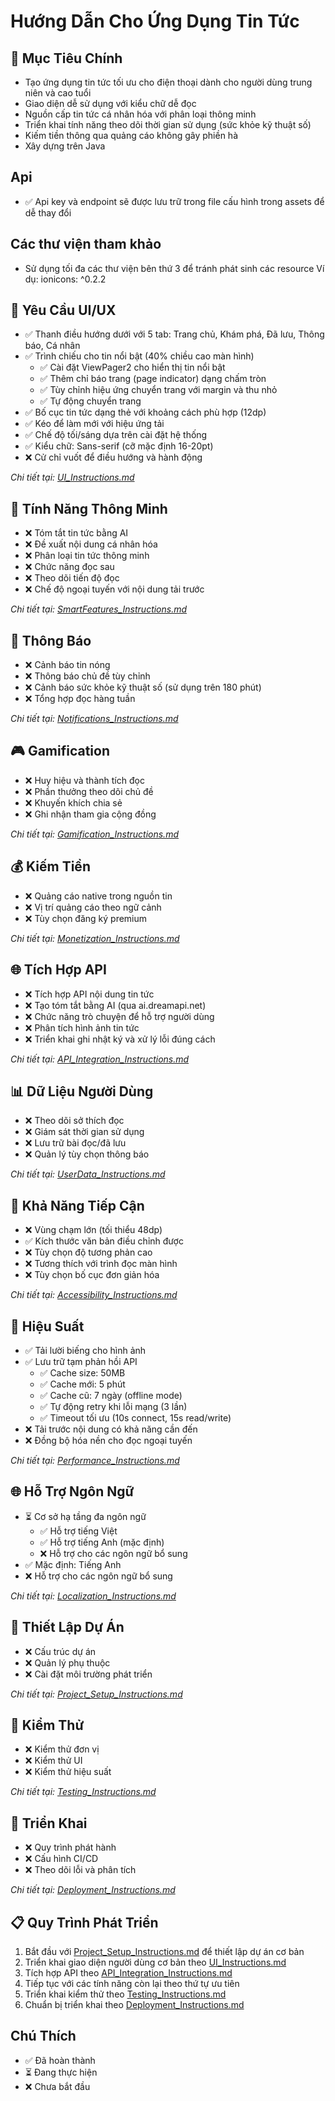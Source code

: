 # Hướng Dẫn Cho Ứng Dụng Tin Tức

## 🎯 Mục Tiêu Chính
- Tạo ứng dụng tin tức tối ưu cho điện thoại dành cho người dùng trung niên và cao tuổi
- Giao diện dễ sử dụng với kiểu chữ dễ đọc
- Nguồn cấp tin tức cá nhân hóa với phân loại thông minh
- Triển khai tính năng theo dõi thời gian sử dụng (sức khỏe kỹ thuật số)
- Kiếm tiền thông qua quảng cáo không gây phiền hà
- Xây dựng trên Java

## Api 
- ✅ Api key và endpoint sẽ được lưu trữ trong file cấu hình trong assets để dễ thay đổi

## Các thư viện tham khảo 
- Sử dụng tối đa các thư viện bên thứ 3 để tránh phát sinh các resource 
Ví dụ: ionicons: ^0.2.2

## 📱 Yêu Cầu UI/UX
- ✅ Thanh điều hướng dưới với 5 tab: Trang chủ, Khám phá, Đã lưu, Thông báo, Cá nhân
- ✅ Trình chiếu cho tin nổi bật (40% chiều cao màn hình)
  - ✅ Cài đặt ViewPager2 cho hiển thị tin nổi bật
  - ✅ Thêm chỉ báo trang (page indicator) dạng chấm tròn
  - ✅ Tùy chỉnh hiệu ứng chuyển trang với margin và thu nhỏ
  - ✅ Tự động chuyển trang
- ✅ Bố cục tin tức dạng thẻ với khoảng cách phù hợp (12dp)
- ✅ Kéo để làm mới với hiệu ứng tải
- ✅ Chế độ tối/sáng dựa trên cài đặt hệ thống
- ✅ Kiểu chữ: Sans-serif (cỡ mặc định 16-20pt)
- ❌ Cử chỉ vuốt để điều hướng và hành động

*Chi tiết tại: [UI_Instructions.md](UI_Instructions.md)*

## 🧠 Tính Năng Thông Minh
- ❌ Tóm tắt tin tức bằng AI
- ❌ Đề xuất nội dung cá nhân hóa
- ❌ Phân loại tin tức thông minh
- ❌ Chức năng đọc sau
- ❌ Theo dõi tiến độ đọc
- ❌ Chế độ ngoại tuyến với nội dung tải trước

*Chi tiết tại: [SmartFeatures_Instructions.md](SmartFeatures_Instructions.md)*

## 🔔 Thông Báo
- ❌ Cảnh báo tin nóng
- ❌ Thông báo chủ đề tùy chỉnh
- ❌ Cảnh báo sức khỏe kỹ thuật số (sử dụng trên 180 phút)
- ❌ Tổng hợp đọc hàng tuần

*Chi tiết tại: [Notifications_Instructions.md](Notifications_Instructions.md)*

## 🎮 Gamification
- ❌ Huy hiệu và thành tích đọc
- ❌ Phần thưởng theo dõi chủ đề
- ❌ Khuyến khích chia sẻ
- ❌ Ghi nhận tham gia cộng đồng

*Chi tiết tại: [Gamification_Instructions.md](Gamification_Instructions.md)*

## 💰 Kiếm Tiền
- ❌ Quảng cáo native trong nguồn tin
- ❌ Vị trí quảng cáo theo ngữ cảnh
- ❌ Tùy chọn đăng ký premium

*Chi tiết tại: [Monetization_Instructions.md](Monetization_Instructions.md)*

## 🌐 Tích Hợp API
- ❌ Tích hợp API nội dung tin tức
- ❌ Tạo tóm tắt bằng AI (qua ai.dreamapi.net)
- ❌ Chức năng trò chuyện để hỗ trợ người dùng
- ❌ Phân tích hình ảnh tin tức
- ❌ Triển khai ghi nhật ký và xử lý lỗi đúng cách

*Chi tiết tại: [API_Integration_Instructions.md](API_Integration_Instructions.md)*

## 📊 Dữ Liệu Người Dùng
- ❌ Theo dõi sở thích đọc
- ❌ Giám sát thời gian sử dụng
- ❌ Lưu trữ bài đọc/đã lưu
- ❌ Quản lý tùy chọn thông báo

*Chi tiết tại: [UserData_Instructions.md](UserData_Instructions.md)*

## 👴 Khả Năng Tiếp Cận
- ❌ Vùng chạm lớn (tối thiểu 48dp)
- ✅ Kích thước văn bản điều chỉnh được
- ❌ Tùy chọn độ tương phản cao
- ❌ Tương thích với trình đọc màn hình
- ❌ Tùy chọn bố cục đơn giản hóa

*Chi tiết tại: [Accessibility_Instructions.md](Accessibility_Instructions.md)*

## 🔋 Hiệu Suất
- ✅ Tải lười biếng cho hình ảnh
- ✅ Lưu trữ tạm phản hồi API
  - ✅ Cache size: 50MB
  - ✅ Cache mới: 5 phút
  - ✅ Cache cũ: 7 ngày (offline mode)
  - ✅ Tự động retry khi lỗi mạng (3 lần)
  - ✅ Timeout tối ưu (10s connect, 15s read/write)
- ❌ Tải trước nội dung có khả năng cần đến
- ❌ Đồng bộ hóa nền cho đọc ngoại tuyến

*Chi tiết tại: [Performance_Instructions.md](Performance_Instructions.md)*

## 🌐 Hỗ Trợ Ngôn Ngữ
- ⏳ Cơ sở hạ tầng đa ngôn ngữ
  - ✅ Hỗ trợ tiếng Việt
  - ✅ Hỗ trợ tiếng Anh (mặc định)
  - ❌ Hỗ trợ cho các ngôn ngữ bổ sung
- ✅ Mặc định: Tiếng Anh
- ❌ Hỗ trợ cho các ngôn ngữ bổ sung

*Chi tiết tại: [Localization_Instructions.md](Localization_Instructions.md)*

## 🔧 Thiết Lập Dự Án
- ❌ Cấu trúc dự án
- ❌ Quản lý phụ thuộc
- ❌ Cài đặt môi trường phát triển

*Chi tiết tại: [Project_Setup_Instructions.md](Project_Setup_Instructions.md)*

## 🧪 Kiểm Thử
- ❌ Kiểm thử đơn vị
- ❌ Kiểm thử UI
- ❌ Kiểm thử hiệu suất

*Chi tiết tại: [Testing_Instructions.md](Testing_Instructions.md)*

## 📲 Triển Khai
- ❌ Quy trình phát hành
- ❌ Cấu hình CI/CD
- ❌ Theo dõi lỗi và phân tích

*Chi tiết tại: [Deployment_Instructions.md](Deployment_Instructions.md)*

## 📋 Quy Trình Phát Triển
1. Bắt đầu với [Project_Setup_Instructions.md](Project_Setup_Instructions.md) để thiết lập dự án cơ bản
2. Triển khai giao diện người dùng cơ bản theo [UI_Instructions.md](UI_Instructions.md)
3. Tích hợp API theo [API_Integration_Instructions.md](API_Integration_Instructions.md)
4. Tiếp tục với các tính năng còn lại theo thứ tự ưu tiên
5. Triển khai kiểm thử theo [Testing_Instructions.md](Testing_Instructions.md)
6. Chuẩn bị triển khai theo [Deployment_Instructions.md](Deployment_Instructions.md)

## Chú Thích
- ✅ Đã hoàn thành
- ⏳ Đang thực hiện
- ❌ Chưa bắt đầu

